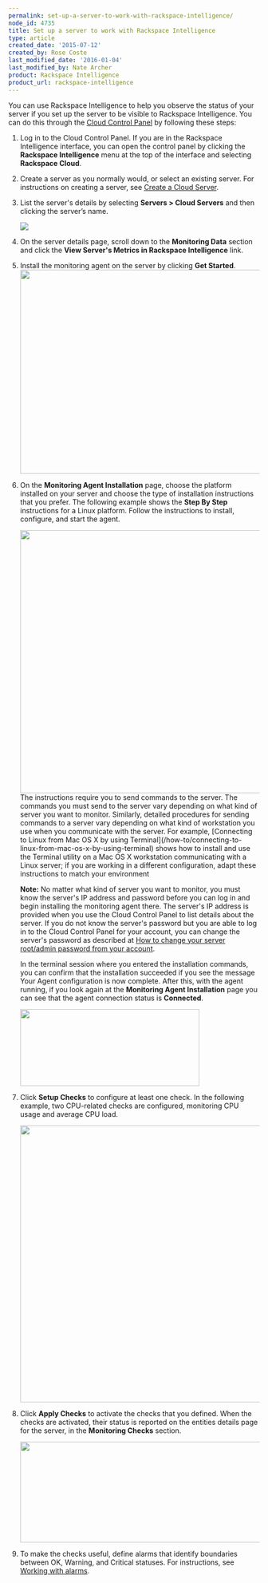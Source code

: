 ```yaml
---
permalink: set-up-a-server-to-work-with-rackspace-intelligence/
node_id: 4735
title: Set up a server to work with Rackspace Intelligence
type: article
created_date: '2015-07-12'
created_by: Rose Coste
last_modified_date: '2016-01-04'
last_modified_by: Nate Archer
product: Rackspace Intelligence
product_url: rackspace-intelligence
---
```


You can use Rackspace Intelligence to help you observe the status of
your server if you set up the server to be visible to Rackspace
Intelligence. You can do this through the [Cloud Control
Panel](https://mycloud.rackspace.com/) by following these steps:

1.  Log in to the Cloud Control Panel. If you are in the Rackspace
    Intelligence interface, you can open the control panel by clicking
    the **Rackspace Intelligence** menu at the top of the interface and
    selecting **Rackspace Cloud**.
2.  Create a server as you normally would, or select an existing server.
    For instructions on creating a server, see
    [Create a Cloud Server](/how-to/create-a-cloud-server).
3.  List the server's details by selecting **Servers &gt; Cloud
    Servers** and then clicking the server&rsquo;s name.

    ![](https://8026b2e3760e2433679c-fffceaebb8c6ee053c935e8915a3fbe7.ssl.cf2.rackcdn.com/field/image/servers-list-details-.png)

4.  On the server details page, scroll down to the **Monitoring
    Data** section and click the **View Server's Metrics in Rackspace
    Intelligence** link.
5.  Install the monitoring agent on the server by clicking **Get
    Started**.
    <img src="https://8026b2e3760e2433679c-fffceaebb8c6ee053c935e8915a3fbe7.ssl.cf2.rackcdn.com/field/image/intelligence-monitoring-notset.png" width="672" height="409" />

6.  On the **Monitoring Agent Installation** page, choose the platform
    installed on your server and choose the type of installation
    instructions that you prefer. The following example shows the **Step
    By Step** instructions for a Linux platform. Follow the instructions
    to install, configure, and start the agent.

    <img src="https://8026b2e3760e2433679c-fffceaebb8c6ee053c935e8915a3fbe7.ssl.cf2.rackcdn.com/field/image/intelligence-install-agent-linux_0.png" width="649" height="527" />
    The instructions require you to send commands to the server. The
    commands you must send to the server vary depending on what kind of
    server you want to monitor. Similarly, detailed procedures for
    sending commands to a server vary depending on what kind of
    workstation you use when you communicate with the server. For
    example, [Connecting to Linux from Mac OS X by using
    Terminal](/how-to/connecting-to-linux-from-mac-os-x-by-using-terminal) shows
    how to install and use the Terminal utility on a Mac OS X
    workstation communicating with a Linux server; if you are working in
    a different configuration, adapt these instructions to match your
    environment

    **Note:**
    No matter what kind of server you want to monitor, you
    must know the server's IP address and password before you can log in
    and begin installing the monitoring agent there. The server's IP
    address is provided when you use the Cloud Control Panel to list
    details about the server. If you do not know the server's password
    but you are able to log in to the Cloud Control Panel for your
    account, you can change the server's password as described at [How
    to change your server root/admin password from your
    account](/how-to/how-to-change-your-server-rootadmin-password-from-your-account).

    In the terminal session where you entered the installation commands,
    you can confirm that the installation succeeded if you see the
    message Your Agent configuration is now complete. After this, with
    the agent running, if you look again at the **Monitoring Agent
    Installation** page you can see that the agent connection status
    is **Connected**.

    <img src="https://8026b2e3760e2433679c-fffceaebb8c6ee053c935e8915a3fbe7.ssl.cf2.rackcdn.com/field/image/intelligence-agent-connected.png" width="359" height="154" />
7.  Click **Setup Checks** to configure at least one check. In the
    following example, two CPU-related checks are configured, monitoring
    CPU usage and average CPU load.

    <img src="https://8026b2e3760e2433679c-fffceaebb8c6ee053c935e8915a3fbe7.ssl.cf2.rackcdn.com/field/image/intelligence-check-selection.png" width="637" height="555" />
8.  Click **Apply Checks** to activate the checks that you defined. When
    the checks are activated, their status is reported on the entities
    details page for the server, in the **Monitoring Checks** section.

    <img src="https://8026b2e3760e2433679c-fffceaebb8c6ee053c935e8915a3fbe7.ssl.cf2.rackcdn.com/field/image/intelligence-monitoring-checks-2set.png" width="779" height="202" />
9.  To make the checks useful, define alarms that identify boundaries
    between OK, Warning, and Critical statuses. For instructions,
    see [Working with alarms](/how-to/working-with-alarms).
